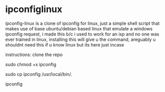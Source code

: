 ipconfiglinux
=============

ipconfig-linux is a clone of ipconfig for linux, just a simple shell script that makes use of base ubuntu/debian based linux that emulate a windows ipconfig request, i made this b/c i used to work for an isp and no one was ever trained in linux, installing this will give u the command, areguably u shouldnt need this if u know linux but its here just incase

instructions: clone the repo

sudo chmod +x ipconfig

sudo cp ipconfig /usr/local/bin/.

ipconfig
